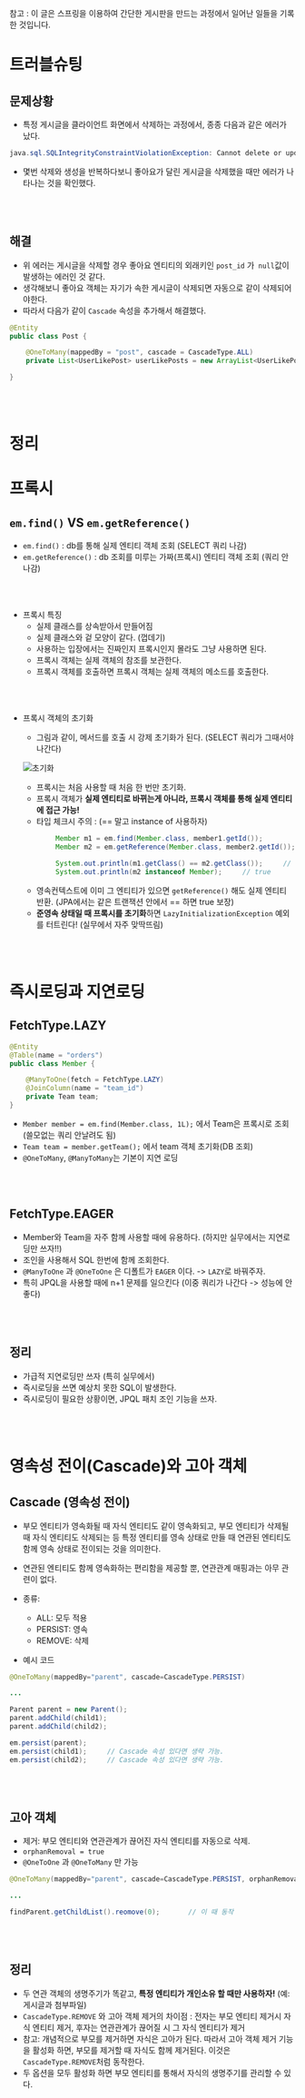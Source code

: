 참고 : 이 글은 스프링을 이용하여 간단한 게시판을 만드는 과정에서 일어난 일들을 기록한 것입니다.   

# 트러블슈팅

## 문제상황

- 특정 게시글을 클라이언트 화면에서 삭제하는 과정에서, 종종 다음과 같은 에러가 났다.

```java
java.sql.SQLIntegrityConstraintViolationException: Cannot delete or update a parent row: a foreign key constraint fails (`syk-board`.`user_like_post`, CONSTRAINT `FK3ep7opmtdheue5q9xidc3e36` FOREIGN KEY (`post_id`) REFERENCES `post` (`post_id`))
```

- 몇번 삭제와 생성을 반복하다보니 좋아요가 달린 게시글을 삭제했을 때만 에러가 나타나는 것을 확인했다.

<br>
<br>


## 해결

- 위 에러는 게시글을 삭제할 경우 좋아요 엔티티의 외래키인 `post_id` 가` null`값이 발생하는 에러인 것 같다.
- 생각해보니 좋아요 객체는 자기가 속한 게시글이 삭제되면 자동으로 같이 삭제되어야한다.
- 따라서 다음가 같이 `Cascade` 속성을 추가해서 해결했다.

```java
@Entity
public class Post {

    @OneToMany(mappedBy = "post", cascade = CascadeType.ALL)
    private List<UserLikePost> userLikePosts = new ArrayList<UserLikePost>();

}
```

<br>
<br>


# **정리**

# 프록시

## `em.find()` VS `em.getReference()`

- `em.find()` : db를 통해 실제 엔티티 객체 조회 (SELECT 쿼리 나감)
- `em.getReference()` : db 조회를 미루는 가짜(프록시) 엔티티 객체 조회 (쿼리 안나감)

<br>
<br>


- 프록시 특징
    - 실제 클래스를 상속받아서 만들어짐
    - 실제 클래스와 겉 모양이 같다. (껍데기)
    - 사용하는 입장에서는 진짜인지 프록시인지 몰라도 그냥 사용하면 된다.
    - 프록시 객체는 실제 객체의 참조를 보관한다.
    - 프록시 객체를 호출하면 프록시 객체는 실제 객체의 메소드를 호출한다.

<br>
<br>


- 프록시 객체의 초기화
    - 그림과 같이, 메서드를 호출 시 강제 초기화가 된다. (SELECT 쿼리가 그때서야 나간다)

    ![초기화](https://user-images.githubusercontent.com/97036481/183278597-c6f797d8-115b-4489-9e59-edf691383b9c.png)


    - 프록시는 처음 사용할 때 처음 한 번만 초기화.
    - 프록시 객체가 **실제 엔티티로 바뀌는게 아니라, 프록시 객체를 통해 실제 엔티티에 접근 가능!**
    - 타입 체크시 주의 : (== 말고 instance of 사용하자)

    ```java
            Member m1 = em.find(Member.class, member1.getId());
            Member m2 = em.getReference(Member.class, member2.getId());

            System.out.println(m1.getClass() == m2.getClass());     // false
            System.out.println(m2 instanceof Member);     // true
    ```

    - 영속컨텍스트에 이미 그 엔티티가 있으면 `getReference()` 해도 실제 엔티티 반환. (JPA에서는 같은 트랜잭션 안에서 == 하면 true 보장)
    - **준영속 상태일 때 프록시를 초기화**하면 `LazyInitializationException` 예외를 터트린다! (실무에서 자주 맞딱뜨림)


<br>
<br>


# 즉시로딩과 지연로딩

## FetchType.LAZY

```java
@Entity
@Table(name = "orders")
public class Member {

    @ManyToOne(fetch = FetchType.LAZY)
    @JoinColumn(name = "team_id")
    private Team team;
}
```

- `Member member = em.find(Member.class, 1L);` 에서 Team은 프록시로 조회 (쓸모없는 쿼리 안날려도 됨)
- `Team team = member.getTeam();` 에서 team 객체 초기화(DB 조회)
- `@OneToMany`, `@ManyToMany`는 기본이 지연 로딩

<br>
<br>


## FetchType.EAGER

- Member와 Team을 자주 함께 사용할 때에 유용하다. (하지만 실무에서는 지연로딩만 쓰자!!)
- 조인을 사용해서 SQL 한번에 함께 조회한다.
- `@ManyToOne` 과 `@OneToOne` 은 디폴트가 `EAGER` 이다. -> `LAZY`로 바꿔주자.
- 특히 JPQL을 사용할 때에 n+1 문제를 일으킨다 (이중 쿼리가 나간다 -> 성능에 안좋다)

<br>
<br>


## 정리

- 가급적 지연로딩만 쓰자 (특히 실무에서)
- 즉시로딩을 쓰면 예상치 못한 SQL이 발생한다.
- 즉시로딩이 필요한 상황이면, JPQL 패치 조인 기능을 쓰자.


<br>
<br>


# 영속성 전이(Cascade)와 고아 객체

##  Cascade (영속성 전이)
- 부모 엔티티가 영속화될 때 자식 엔티티도 같이 영속화되고, 부모 엔티티가 삭제될 때 자식 엔티티도 삭제되는 등 특정 엔티티를 영속 상태로 만들 때 연관된 엔티티도 함께 영속 상태로 전이되는 것을 의미한다.

- 연관된 엔티티도 함께 영속화하는 편리함을 제공할 뿐, 연관관계 매핑과는 아무 관련이 없다.

- 종류:
    - ALL: 모두 적용
    - PERSIST: 영속
    - REMOVE: 삭제

- 예시 코드 

```java
@OneToMany(mappedBy="parent", cascade=CascadeType.PERSIST)

...

Parent parent = new Parent();
parent.addChild(child1);
parent.addChild(child2);

em.persist(parent);
em.persist(child1);     // Cascade 속성 있다면 생략 가능. 
em.persist(child2);     // Cascade 속성 있다면 생략 가능. 
```

<br>
<br>


## 고아 객체

- 제거: 부모 엔티티와 연관관계가 끊어진 자식 엔티티를 자동으로 삭제.
- `orphanRemoval = true`
- `@OneToOne` 과 `@OneToMany` 만 가능

```java
@OneToMany(mappedBy="parent", cascade=CascadeType.PERSIST, orphanRemoval = true)

...

findParent.getChildList().reomove(0);       // 이 때 동작
```

<br>
<br>


## 정리

- 두 연관 객체의 생명주기가 똑같고, **특정 엔티티가 개인소유 할 때만 사용하자!** (예: 게시글과 첨부파일)
- `CascadeType.REMOVE` 와 고아 객체 제거의 차이점 : 전자는 부모 엔티티 제거시 자식 엔티티 제거, 후자는 연관관계가 끊어질 시 그 자식 엔티티가 제거
- 참고: 개념적으로 부모를 제거하면 자식은 고아가 된다. 따라서 고아 객체 제거 기능을 활성화 하면, 부모를 제거할 때 자식도 함께 제거된다. 이것은 `CascadeType.REMOVE`처럼 동작한다.
- 두 옵션을 모두 활성화 하면 부모 엔티티를 통해서 자식의 생명주기를 관리할 수 있다.
